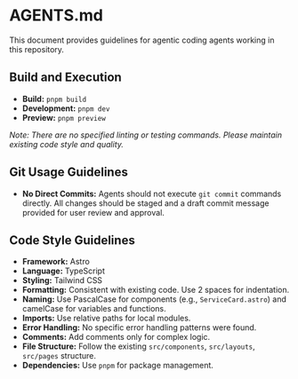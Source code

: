 # AGENTS.md

This document provides guidelines for agentic coding agents working in this repository.

## Build and Execution

- **Build:** `pnpm build`
- **Development:** `pnpm dev`
- **Preview:** `pnpm preview`

_Note: There are no specified linting or testing commands. Please maintain existing code style and quality._

## Git Usage Guidelines

- **No Direct Commits:** Agents should not execute `git commit` commands directly. All changes should be staged and a draft commit message provided for user review and approval.

## Code Style Guidelines

- **Framework:** Astro
- **Language:** TypeScript
- **Styling:** Tailwind CSS
- **Formatting:** Consistent with existing code. Use 2 spaces for indentation.
- **Naming:** Use PascalCase for components (e.g., `ServiceCard.astro`) and camelCase for variables and functions.
- **Imports:** Use relative paths for local modules.
- **Error Handling:** No specific error handling patterns were found.
- **Comments:** Add comments only for complex logic.
- **File Structure:** Follow the existing `src/components`, `src/layouts`, `src/pages` structure.
- **Dependencies:** Use `pnpm` for package management.

